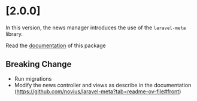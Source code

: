 # [2.0.0]

In this version, the news manager introduces the use of the `laravel-meta` library.

Read the [documentation](https://github.com/novius/laravel-meta) of this package 

## Breaking Change

* Run migrations
* Modify the news controller and views as describe in the documentation (https://github.com/novius/laravel-meta?tab=readme-ov-file#front) 
